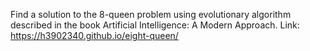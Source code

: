 Find a solution to the 8-queen problem using evolutionary algorithm described in the book Artificial Intelligence: A Modern Approach.
Link: https://h3902340.github.io/eight-queen/

